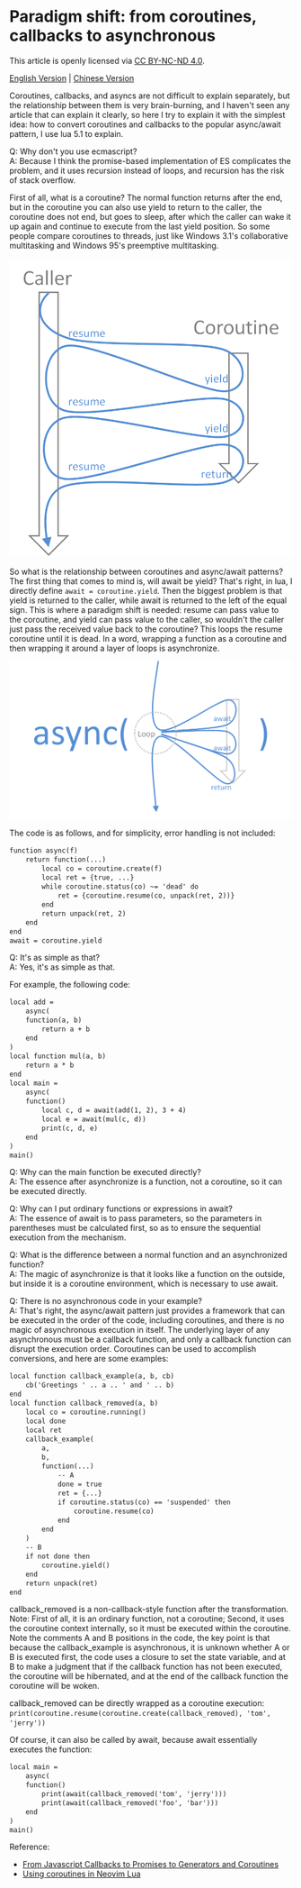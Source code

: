 # Paradigm shift: from coroutines, callbacks to asynchronous

This article is openly licensed via [CC BY-NC-ND 4.0](https://creativecommons.org/licenses/by/4.0/).

[English Version](README.md) | [Chinese Version](README_zhCN.md)

Coroutines, callbacks, and asyncs are not difficult to explain separately, but the relationship between them is very brain-burning, and I haven't seen any article that can explain it clearly, so here I try to explain it with the simplest idea: how to convert coroutines and callbacks to the popular async/await pattern, I use lua 5.1 to explain.

Q: Why don't you use ecmascript? <br>
A: Because I think the promise-based implementation of ES complicates the problem, and it uses recursion instead of loops, and recursion has the risk of stack overflow.

First of all, what is a coroutine? The normal function returns after the end, but in the coroutine you can also use yield to return to the caller, the coroutine does not end, but goes to sleep, after which the caller can wake it up again and continue to execute from the last yield position. So some people compare coroutines to threads, just like Windows 3.1's collaborative multitasking and Windows 95's preemptive multitasking.

![](figure_1.png)

So what is the relationship between coroutines and async/await patterns? The first thing that comes to mind is, will await be yield? That's right, in lua, I directly define `await = coroutine.yield`. Then the biggest problem is that yield is returned to the caller, while await is returned to the left of the equal sign. This is where a paradigm shift is needed: resume can pass value to the coroutine, and yield can pass value to the caller, so wouldn't the caller just pass the received value back to the coroutine? This loops the resume coroutine until it is dead. In a word, wrapping a function as a coroutine and then wrapping it around a layer of loops is asynchronize.

![](figure_2.png)

The code is as follows, and for simplicity, error handling is not included:

```
function async(f)
    return function(...)
        local co = coroutine.create(f)
        local ret = {true, ...}
        while coroutine.status(co) ~= 'dead' do
            ret = {coroutine.resume(co, unpack(ret, 2))}
        end
        return unpack(ret, 2)
    end
end
await = coroutine.yield
```

Q: It's as simple as that? <br>
A: Yes, it's as simple as that.

For example, the following code:

```
local add =
    async(
    function(a, b)
        return a + b
    end
)
local function mul(a, b)
    return a * b
end
local main =
    async(
    function()
        local c, d = await(add(1, 2), 3 + 4)
        local e = await(mul(c, d))
        print(c, d, e)
    end
)
main()
```

Q: Why can the main function be executed directly? <br>
A: The essence after asynchronize is a function, not a coroutine, so it can be executed directly.

Q: Why can I put ordinary functions or expressions in await? <br>
A: The essence of await is to pass parameters, so the parameters in parentheses must be calculated first, so as to ensure the sequential execution from the mechanism.

Q: What is the difference between a normal function and an asynchronized function? <br>
A: The magic of asynchronize is that it looks like a function on the outside, but inside it is a coroutine environment, which is necessary to use await.

Q: There is no asynchronous code in your example? <br>
A: That's right, the async/await pattern just provides a framework that can be executed in the order of the code, including coroutines, and there is no magic of asynchronous execution in itself. The underlying layer of any asynchronous must be a callback function, and only a callback function can disrupt the execution order. Coroutines can be used to accomplish conversions, and here are some examples:

```
local function callback_example(a, b, cb)
    cb('Greetings ' .. a .. ' and ' .. b)
end
local function callback_removed(a, b)
    local co = coroutine.running()
    local done
    local ret
    callback_example(
        a,
        b,
        function(...)
            -- A
            done = true
            ret = {...}
            if coroutine.status(co) == 'suspended' then
                coroutine.resume(co)
            end
        end
    )
    -- B
    if not done then
        coroutine.yield()
    end
    return unpack(ret)
end
```

callback_removed is a non-callback-style function after the transformation. Note: First of all, it is an ordinary function, not a coroutine; Second, it uses the coroutine context internally, so it must be executed within the coroutine. Note the comments A and B positions in the code, the key point is that because the callback_example is asynchronous, it is unknown whether A or B is executed first, the code uses a closure to set the state variable, and at B to make a judgment that if the callback function has not been executed, the coroutine will be hibernated, and at the end of the callback function the coroutine will be woken.

callback_removed can be directly wrapped as a coroutine execution: `print(coroutine.resume(coroutine.create(callback_removed), 'tom', 'jerry'))`

Of course, it can also be called by await, because await essentially executes the function:

```
local main =
    async(
    function()
        print(await(callback_removed('tom', 'jerry')))
        print(await(callback_removed('foo', 'bar')))
    end
)
main()
```

Reference:

- [From Javascript Callbacks to Promises to Generators and Coroutines
](https://cscrunch.com/content/javascript-callbacks-promises-generators-and-coroutines)
- [Using coroutines in Neovim Lua
](https://gregorias.github.io/posts/using-coroutines-in-neovim-lua/)